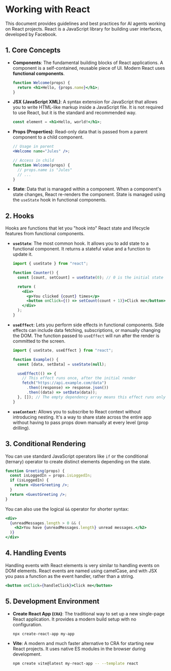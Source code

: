 # Working with React

This document provides guidelines and best practices for AI agents working on React projects. React is a JavaScript library for building user interfaces, developed by Facebook.

## 1. Core Concepts

- **Components**: The fundamental building blocks of React applications. A component is a self-contained, reusable piece of UI. Modern React uses **functional components**.
  ```jsx
  function Welcome(props) {
    return <h1>Hello, {props.name}</h1>;
  }
  ```
- **JSX (JavaScript XML)**: A syntax extension for JavaScript that allows you to write HTML-like markup inside a JavaScript file. It is not required to use React, but it is the standard and recommended way.
  ```jsx
  const element = <h1>Hello, world!</h1>;
  ```
- **Props (Properties)**: Read-only data that is passed from a parent component to a child component.

  ```jsx
  // Usage in parent
  <Welcome name="Jules" />;

  // Access in child
  function Welcome(props) {
    // props.name is "Jules"
    // ...
  }
  ```

- **State**: Data that is managed within a component. When a component's state changes, React re-renders the component. State is managed using the `useState` hook in functional components.

## 2. Hooks

Hooks are functions that let you "hook into" React state and lifecycle features from functional components.

- **`useState`**: The most common hook. It allows you to add state to a functional component. It returns a stateful value and a function to update it.

  ```jsx
  import { useState } from "react";

  function Counter() {
    const [count, setCount] = useState(0); // 0 is the initial state

    return (
      <div>
        <p>You clicked {count} times</p>
        <button onClick={() => setCount(count + 1)}>Click me</button>
      </div>
    );
  }
  ```

- **`useEffect`**: Lets you perform side effects in functional components. Side effects can include data fetching, subscriptions, or manually changing the DOM. The function passed to `useEffect` will run after the render is committed to the screen.

  ```jsx
  import { useState, useEffect } from "react";

  function Example() {
    const [data, setData] = useState(null);

    useEffect(() => {
      // This effect runs once, after the initial render
      fetch("https://api.example.com/data")
        .then((response) => response.json())
        .then((data) => setData(data));
    }, []); // The empty dependency array means this effect runs only once
  }
  ```

- **`useContext`**: Allows you to subscribe to React context without introducing nesting. It's a way to share state across the entire app without having to pass props down manually at every level (prop drilling).

## 3. Conditional Rendering

You can use standard JavaScript operators like `if` or the conditional (ternary) operator to create distinct elements depending on the state.

```jsx
function Greeting(props) {
  const isLoggedIn = props.isLoggedIn;
  if (isLoggedIn) {
    return <UserGreeting />;
  }
  return <GuestGreeting />;
}
```

You can also use the logical `&&` operator for shorter syntax:

```jsx
<div>
  {unreadMessages.length > 0 && (
    <h2>You have {unreadMessages.length} unread messages.</h2>
  )}
</div>
```

## 4. Handling Events

Handling events with React elements is very similar to handling events on DOM elements. React events are named using camelCase, and with JSX you pass a function as the event handler, rather than a string.

```jsx
<button onClick={handleClick}>Click me</button>
```

## 5. Development Environment

- **Create React App (`CRA`)**: The traditional way to set up a new single-page React application. It provides a modern build setup with no configuration.
  ```bash
  npx create-react-app my-app
  ```
- **Vite**: A modern and much faster alternative to CRA for starting new React projects. It uses native ES modules in the browser during development.
  ```bash
  npm create vite@latest my-react-app -- --template react
  ```
